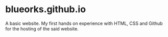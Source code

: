 # blueorks.github.io
A basic website. My first hands on experience with HTML, CSS and Github for the hosting of the said website.
